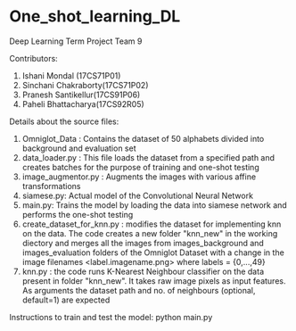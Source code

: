 # One_shot_learning_DL
Deep Learning Term Project
Team 9

Contributors:
1. Ishani Mondal (17CS71P01)
2. Sinchani Chakraborty(17CS71P02)
3. Pranesh Santikellur(17CS91P06)
4. Paheli Bhattacharya(17CS92R05)

Details about the source files:
1. Omniglot_Data : Contains the dataset of 50 alphabets divided into background and evaluation set
2. data_loader.py : This file loads the dataset from a specified path and creates batches for the purpose of training and one-shot testing
3. image_augmentor.py : Augments the images with various affine transformations
4. siamese.py: Actual model of the Convolutional Neural Network
5. main.py: Trains the model by loading the data into siamese network and performs the one-shot testing
6. create_dataset_for_knn.py : modifies the dataset for implementing knn on the data. The code creates a new folder "knn_new" in the working diectory and merges all the images from images_background and images_evaluation folders of the Omniglot Dataset with a change in the image filenames <label.imagename.png> where labels = {0,...,49} 
7. knn.py : the code runs K-Nearest Neighbour classifier on the data present in folder "knn_new". It takes raw image pixels as input features. As arguments the dataset path and no. of neighbours (optional, default=1) are expected

Instructions to train and test the model:
python main.py







